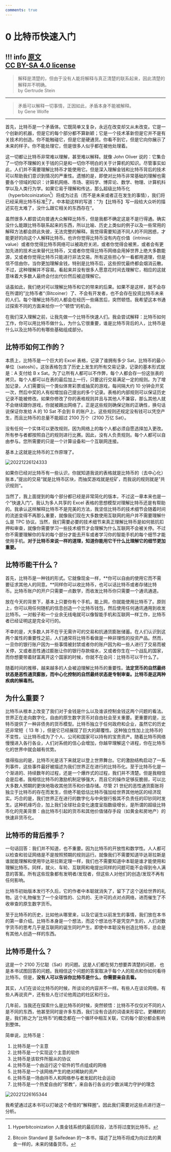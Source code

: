 ```yaml
---
comments: true
---
```


# 0 比特币快速入门

!!! info 
    [原文](https://21-ways.com/)  
    [CC BY-SA 4.0 license](https://creativecommons.org/licenses/by-sa/4.0/)
---

> 解释是清楚的，但由于没有人能将解释与真正清楚的联系起来，因此清楚的解释并不明确。  
> by Gertrude Stein
---
> 矛盾可以解释一切事情，正因如此，矛盾本身不能被解释。  
> by Gene Wolfe
---

首先，比特币是一个矛盾体。它既简单又复杂，永远在改变却又从未改变。它是一个创新的机器，但是它的每个部分都不算新颖；它是一个技术革新但是它并不是有关技术的创造。你不能触碰它，但是它是硬通货。你看不到它，但是它向你展示了未来的样子。你不能处理它，但是很多人似乎都在被他处理着。

这一切都让比特币非常难以理解，甚至难以解释。就像 John Oliver 说的：它集合了一切你不理解的关于钱的只是和一切你不明白的关于计算机的知识。尽管事实如此，人们并不需要理解比特币才能使用它。但是深入理解金钱和比特币背后的技术可以帮助我们意识到情况的严重性。遗憾的是，即使对比特币非常基础的理解也需要各个领域的知识：计算机网络、市场、密码学、博弈论、数学、物理、计算机科学以及人类行为学。如果它易于理解和传达，那么超级比特币化（hyperbitcoinization[^1]）将成为过去（而不是未来或者正在发生的事情），我们将已经采用比特币标准[^2]了。中本聪这样的写道：”为【比特币】写一段给大众听的描述实在太难了，没什么跟它相关的东西存在“。

虽然很多人都尝试向普通大众解释比特币，但是我都不确定这是不是行得通。确实没什么能跟比特币联系起来的东西，所以比喻、历史上类似的例子以及一些常用的解释方法都会顾此失彼，无法完整的解释。我觉得需要知道不同人的不同困惑，才能更好的向这个人解释比特币。也许你觉得比特币没有内在价值（intrinsic value）或者你觉得比特币网络可以被政府关闭，或者你觉得会被黑，或者会有更加先进的技术出来替代比特币，又或者你觉得比特币网络会用掉世界上绝大多数能源，又或者你觉得比特币只能进行非法交易。所有这些担心乍一看都用道理，但是信不信由你，当你更加理解金钱，特别是比特币后，这些担忧最终都会烟消云散。不过，这种理解并不容易。看起来并没有很多人愿意花时间去理解它，相应的这就意味着大多数人最终会付出代价然后被迫理解它。

话虽如此，我们绝对可以理解比特币和它的带来的后果。如果不是这样，就不会存在所谓的”比特币者“（Bitcoiner）了、不会有开发者，也不会存在投资比特币未来的人们。每个理解比特币的人都会在经历一些痛苦后，突然顿悟。我希望这本书通过探索不同的方面来给你一个”顿悟“的机会。

在我们深入理解之前，让我先做一个比特币快速人们。我会尝试解释：比特币如何工作，你可以用比特币做什么，为什么它很重要，谁是比特币背后的人，比特币是什么以及比特币的有哪些基础组成部分。

## 比特币如何工作的？

本质上，比特币是一个巨大的 Excel 表格，记录了谁拥有多少 Sat，比特币的最小单位（satoshi）。这张表格包含了历史上发生的所有交易记录，记录的基本形式就是：A 支付给 B x Sat。为了让所有人都可以不作弊，每个人都会存一份这张表的拷贝。每个人都可以在表的最后加上一行，只要这行交易满足一定的规则。为了增加记录，人们需要玩一个类似体育彩票或抽奖的游戏，每间隔大约 10 分钟会开奖一次，然后中奖的人有权增加自己提出的多个记录。表格的内部规则可以保证历史记录不能被修改。如果你修改了你的表格规则并且与其他人不兼容，那么其他人就不会继续跟你游戏，你就被踢出网络了。正是这些规则确保记账的正确性，换句话说保证你发给 A 的 10 Sat 不会到 B 的账户上。这些规则还规定没有钱可以凭空产生，而且比特币的总量不能超过 2100 万个（2100 万亿 Sat）。

没有任何一个实体可以更改规则，因为网络上的每个人都必须自愿选择加入更改。所有参与者都按照自己的规则进行比赛。因此，没有人负责规则。每个人都可以自由参与。您所需要的只是一个计算设备和一个互联网连接。

基本上这就是比特币的工作原理了。

![20221226124333](https://raw.githubusercontent.com/wangzhe3224/pic_repo/master/images/20221226124333.png)

如果你已经对比特币有一些认识，你就知道我说的表格就是比特币的（去中心化）账本，”提出的交易“就是比特币区块，而抽奖游戏就是挖矿，而我说的规则就是”共识规则“。

当然了，我上面提到的每个部分都已经是非常简化的版本，不过这一章本来也是一个”快速入门“。我认为多人共享的 Excel 表格的思想模型对理解比特币还是有帮助的。我承认这样解释比特币不是完美的方法，我坚信比特币的技术细节会随着时间的流逝变得不再那么重要，就像我们现在大多数使用互联网的用户并不需要理解什么是 TPC 协议。当然，我们需要必要的技术细节来真正理解比特币是如何抵抗扣押和审查，就像你需要学习一些技术细节才会理解为什么互联网不会被关停。不过你不需要理解你的车的每个部分才能去开车或者学习你的智能手机的每个细节才能使用手机。**对于比特币来说一样的道理，知道你能用它干什么比理解它的细节更加重要。**

## 比特币能干什么？

首先，比特币是一种钱的形式。它就像现金一样，**你可以自由的使用它而不需要征求其他人的同意。**同样你可以收比特币，也可以话比特币或者存储比特币。比特币账户的开户只需要一点数学，而收发比特币你只需要一个通讯通道。

放在今天的背景下，基本上只要你有个手机，能上网，你就能使用比特币了。原则上，你可以用任何随机的信息创造一个比特币钱包，然后使用任何通讯通用到收发比特币。一对骰子和一个业余无线电就可以像智能手机和互联网一样工作，比特币者已经证明这是完全可行的。

不幸的是，大多数人并不在乎无需许可的交易和抗通货膨胀储蓄。在人们认识到这两个属性的重要性之前，人们通常将比特币看做是一种非理性的投资产品。然而，一旦你的银行账户因为一些事情被封禁或者你的账户因为和一些人进行了交易而被关停，又或者恶性通过膨胀让你的银行存款缩水，又或者你生在一个战乱的国家，而你想要带着财富离开这个国家的时候，你就不在会问：比特币可以干什么了。

随着时间的推移，越来越多的人会被迫理解比特币的重要性。**法定货币的自然最终状态是恶性通货膨胀，而中心化控制的自然最终状态是专制审查。比特币是这两种疾病的解毒剂。**

## 为什么重要？

比特币从根本上改变了我们对于金钱是什么以及谁该控制金钱这两个问题的看法。世界正在走向数字化，自由的原生数字货币对自由社会至关重要。更重要的是，比特币提供了一种非债务的货币模型。比特币独立于任何政府和企业，虽然它的历史还非常短（ 13 年 ），但是它已经展现了巨大的颠覆性。这种独立性加上比特币的不变性，让比特币成为了个人、公司和国家可以持有的宝贵资产。随着比特币网络慢慢进入各行各业，人们对系统的信心会增加，你越早理解这个进程，你在比特币化的世界中就会越有优势。

值得指出的是，比特币光是活下来就足以登上世界舞台。它的激励结构启动了一系列事件，这些事件最好被描述为我们世界正在进行的比特币化。至于比特币化是一个渐进的、持续数年的过程，还是一个爆炸式的过程，我们并不清楚。但是我相信会是后者。我相信比特币的激励机制足够强大，而且它的操作足够反脆弱，可以比大多数人预期的更快地吸收其他货币和价值存储。尽管 21 世纪的恶性通货膨胀将独立于比特币的存在而发生，但绝不能低估比特币强加给世界其他地区的经济现实。巧合的是，我们世界正在进行的数字化与中央银行极其不负责任的印钞同时发生。这种机缘巧合，加上我们全球社会变化速度呈指数级增长，是所谓的超级比特币化的完美背景：由比特币引起的货币和其他价值储存手段（如黄金和房地产）的快速非货币化。

## 比特币的背后推手？

一句话回答：我们并不知道，也不重要。因为比特币的开放性和数学性。人人都可以检查和验证网络是不是按照预期的规则运行。就像我们不需要知道毕达哥拉斯是谁就能理解和使用毕达哥拉斯定理一样，我们也不需要知道中本聪是谁才能使用和理解比特币。同样，就火、车轮、互联网和电提出同样的问题可能不会得到令人满意的答案。所有这些现象都有发明者/发现者，但这些人对他们的创造/发现不再有任何影响。

比特币初始版本发行不久后，它的作者中本聪就消失了，留下了这个送给世界的礼物。这个礼物催生了一个全球性的、公共的、无许可的点对点网络，进而催生了不收审查的原生数字货币。

至于比特币的历史，比如他从哪里来，以及它诞生以前发生的事情，我们放在本书的第一章介绍。比特币本身是一个想法，而这个想法也不是凭空产生的，人们对数字货币的思考几乎是互联网的诞生同时产生。即使中本聪没有创造比特币，总会是有其他人创造一样的东西。

## 比特币是什么？

这是一个 2100 万亿聪（Sat）的问题。这是人们都在努力想要弄清楚的问题， 也是本书试图回答的问题。我相信这个问题的答案取决于每个人的观点和你如何看待比特币。但是，**没有人可以告诉你比特币是什么，你需要亲自去看。**

其实，人们在谈论比特币的时候，所谈论的内容并不一样。有些人在谈论网络，有些人再说资产，还有些人在讨论他周边的社区和行业。

几年前，当我还在探索什么是比特币的时候，突然顿悟：比特币不仅仅对不同的人是不同的东西，他甚至同时是许多东西，我们没有合适的词语来形容它。更糟糕的是，我们称之为”比特币“的概念都在一个循环中相互关联，它的每个部分都会影响到整体。

简单说，比特币是：

1. 比特币是一个主意
2. 比特币是一个实现这个主意的软件
3. 比特币是该软件所服从的协议
4. 比特币是一个由运行这个软件的节点组成的网络
5. 比特币是一个该网络产生的绝对稀缺的资产
6. 比特币是一场由持币人和网络参与者发起的社会运动
7. 比特币是一个热爱自由的”邪教“，来自各行各业的少数派竭力守护的理念

![20221226165344](https://raw.githubusercontent.com/wangzhe3224/pic_repo/master/images/20221226165344.png)

我希望通过这本书可以打破这个奇怪的”解释圈“。因此我们需要对这些点进行逐一分析。

[^1]: Hyperbitcoinization 人类金钱系统的最后阶段，法币将过度到比特币。
[^2]: Bitcoin Standard 是 Saifedean 的一本书，描述了比特币将成为向过去的黄金一样的，未来的储备货币。
